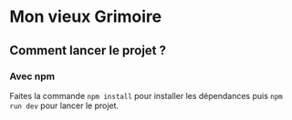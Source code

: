 # Mon vieux Grimoire


## Comment lancer le projet ?

### Avec npm

Faites la commande `npm install` pour installer les dépendances puis `npm run dev` pour lancer le projet.
